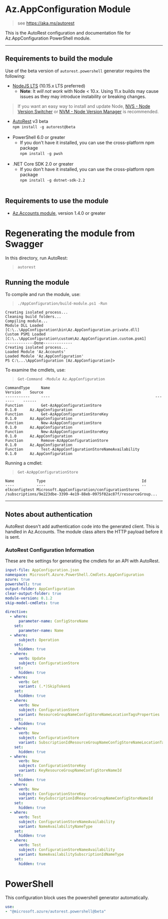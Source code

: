 # Az.AppConfiguration Module
> see https://aka.ms/autorest

This is the AutoRest configuration and documentation file for Az.AppConfiguration PowerShell module.

---
## Requirements to build the module
Use of the beta version of `autorest.powershell` generator requires the following:
- [NodeJS LTS](https://nodejs.org) (10.15.x LTS preferred)
  - **Note**: It *will not work* with Node < 10.x. Using 11.x builds may cause issues as they may introduce instability or breaking changes.
> If you want an easy way to install and update Node, [NVS - Node Version Switcher](../nodejs/installing-via-nvs.md) or [NVM - Node Version Manager](../nodejs/installing-via-nvm.md) is recommended.
- [AutoRest](https://aka.ms/autorest) v3 beta <br> `npm install -g autorest@beta ` <br>&nbsp;
- PowerShell 6.0 or greater
  - If you don't have it installed, you can use the cross-platform npm package <br> `npm install -g pwsh` <br>&nbsp;
- .NET Core SDK 2.0 or greater
  - If you don't have it installed, you can use the cross-platform npm package <br> `npm install -g dotnet-sdk-2.2 ` <br>&nbsp;

## Requirements to use the module
- [Az.Accounts module](https://www.powershellgallery.com/packages/Az.Accounts/), version 1.4.0 or greater

# Regenerating the module from Swagger
In this directory, run AutoRest:
> `autorest`

## Running the module 
To compile and run the module, use:
> `./AppConfiguration/build-module.ps1 -Run`

``` text
Creating isolated process...
Cleaning build folders...
Compiling module...
Module DLL Loaded [C:\..\AppConfiguration\bin\Az.AppConfiguration.private.dll]
Custom PSM1 Loaded [C:\..\AppConfiguration\custom\Az.AppConfiguration.custom.psm1]
-------------Done-------------
Creating isolated process...
Loaded Module 'Az.Accounts'
Loaded Module 'Az.AppConfiguration'
PS C:\...\AppConfiguration [Az.AppConfiguration]>
```

To examine the cmdlets, use:
> `Get-Command -Module Az.AppConfiguration`

``` text
CommandType     Name                                               Version    Source
-----------     ----                                               -------    ------
Function        Get-AzAppConfigurationStore                        0.1.0      Az.AppConfiguration
Function        Get-AzAppConfigurationStoreKey                     0.1.0      Az.AppConfiguration
Function        New-AzAppConfigurationStore                        0.1.0      Az.AppConfiguration
Function        New-AzAppConfigurationStoreKey                     0.1.0      Az.AppConfiguration
Function        Remove-AzAppConfigurationStore                     0.1.0      Az.AppConfiguration
Function        Test-AzAppConfigurationStoreNameAvailability       0.1.0      Az.AppConfiguration
```

Running a cmdlet:
> `Get-AzAppConfigurationStore`

``` text
Name          Type                                           Id
----          ----                                           --
elkconfigtest Microsoft.AppConfiguration/configurationStores /subscriptions/9e223dbe-3399-4e19-88eb-0975f02ac87f/resourceGroup...
```
---
## Notes about authentication
AutoRest doesn't add authentication code into the generated client. This is handled in Az.Accounts.
The module class alters the HTTP payload before it is sent.

### AutoRest Configuration Information
These are the settings for generating the cmdlets for an API with AutoRest.

``` yaml
input-file: AppConfiguration.json
namespace: Microsoft.Azure.PowerShell.Cmdlets.AppConfiguration
azure: true
powershell: true
output-folder: AppConfiguration
clear-output-folder: true
module-version: 0.1.2
skip-model-cmdlets: true

directive:
  - where:
      parameter-name: ConfigStoreName
    set:
      parameter-name: Name
  - where:
      subject: Operation
    set:
      hidden: true
  - where:
      verb: Update
      subject: ConfigurationStore
    set:
      hidden: true
  - where:
      verb: Get
      variant: (.*)SkipToken$
    set:
      hidden: true
  - where:
      verb: New
      subject: ConfigurationStore
      variant: ResourceGroupNameConfigStoreNameLocationTagsProperties
    set:
      hidden: true
  - where:
      verb: New
      subject: ConfigurationStore
      variant: SubscriptionIdResourceGroupNameConfigStoreNameLocationTagsProperties
    set:
      hidden: true
  - where:
      verb: New
      subject: ConfigurationStoreKey
      variant: KeyResourceGroupNameConfigStoreNameId
    set:
      hidden: true
  - where:
      verb: New
      subject: ConfigurationStoreKey
      variant: KeySubscriptionIdResourceGroupNameConfigStoreNameId
    set:
      hidden: true
  - where:
      verb: Test
      subject: ConfigurationStoreNameAvailability
      variant: NameAvailabilityNameType
    set:
      hidden: true
  - where:
      verb: Test
      subject: ConfigurationStoreNameAvailability
      variant: NameAvailabilitySubscriptionIdNameType
    set:
      hidden: true
```

# PowerShell
This configuration block uses the powershell generator automatically.

``` yaml
use:
- "@microsoft.azure/autorest.powershell@beta"

```
